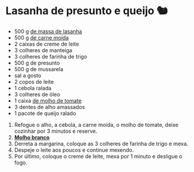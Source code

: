 # Lasanha de presunto e queijo :chipmunk:

- 500 g [de massa de lasanha](https://blog.tudogostoso.com.br/cardapios/receitas-com-massa-da-lasanha/)
- 500 g [de carne moída](https://blog.tudogostoso.com.br/cardapios/3-receitas-com-carne-moida/)
- 2 caixas de creme de leite
- 3 colheres de manteiga
- 3 colheres de farinha de trigo
- 500 g de presunto
- 500 g de mussarela
- sal a gosto
- 2 copos de leite
- 1 cebola ralada
- 3 colheres de óleo
- 1 caixa [de molho de tomate](https://blog.tudogostoso.com.br/dicas-de-cozinha/diferenca-entre-molho-e-extrato-de-tomate/)
- 3 dentes de alho amassados
- 1 pacote de queijo ralado



1. Refogue o alho, a cebola, a carne moída, o molho de tomate, deixe cozinhar por 3 minutos e reserve.
2. [**Molho branco**](https://blog.tudogostoso.com.br/cardapios/molho-branco-para-lasanha/)
3. Derreta a margarina, coloque as 3 colheres de farinha de trigo e mexa.
4. Despeje o leite aos poucos e continue mexendo.
5. Por último, coloque o creme de leite, mexa por 1 minuto e desligue o fogo.












